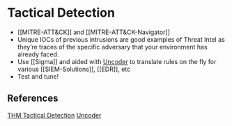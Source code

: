 # Tactical Detection

- [[MITRE-ATT&CK]] and [[MITRE-ATT&CK-Navigator]]
- Unique IOCs of previous intrusions are good examples of Threat Intel as they’re traces of the specific adversary that your environment has already faced.
- Use [[Sigma]] and aided with [Uncoder](https://uncoder.io/) to translate rules on the fly for various [[SIEM-Solutions]], [[EDR]], etc
- Test and tune!


## References

[THM Tactical Detection](https://tryhackme.com/room/tacticaldetection)
[Uncoder](https://uncoder.io/)